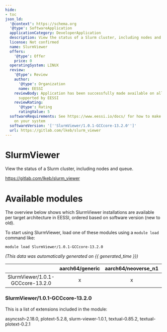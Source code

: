 ```yaml
---
hide:
- toc
json_ld:
  '@context': https://schema.org
  '@type': SoftwareApplication
  applicationCategory: DeveloperApplication
  description: View the status of a Slurm cluster, including nodes and queue.
  license: Not confirmed
  name: SlurmViewer
  offers:
    '@type': Offer
    price: 0
  operatingSystem: LINUX
  review:
    '@type': Review
    author:
      '@type': Organization
      name: EESSI
    reviewBody: Application has been successfully made available on all architectures
      supported by EESSI
    reviewRating:
      '@type': Rating
      ratingValue: 5
  softwareRequirements: See https://www.eessi.io/docs/ for how to make EESSI available
    on your system
  softwareVersion: '[''SlurmViewer/1.0.1-GCCcore-13.2.0'']'
  url: https://gitlab.com/lkeb/slurm_viewer
---
```


SlurmViewer
===========


View the status of a Slurm cluster, including nodes and queue.

https://gitlab.com/lkeb/slurm_viewer
# Available modules


The overview below shows which SlurmViewer installations are available per target architecture in EESSI, ordered based on software version (new to old).

To start using SlurmViewer, load one of these modules using a `module load` command like:

```shell
module load SlurmViewer/1.0.1-GCCcore-13.2.0
```

*(This data was automatically generated on {{ generated_time }})*  

| |aarch64/generic|aarch64/neoverse_n1|aarch64/neoverse_v1|x86_64/generic|x86_64/amd/zen2|x86_64/amd/zen3|x86_64/amd/zen4|x86_64/intel/haswell|x86_64/intel/sapphirerapids|x86_64/intel/skylake_avx512|
| :---: | :---: | :---: | :---: | :---: | :---: | :---: | :---: | :---: | :---: | :---: |
|SlurmViewer/1.0.1-GCCcore-13.2.0|x|x|x|x|x|x|x|x|-|x|


### SlurmViewer/1.0.1-GCCcore-13.2.0

This is a list of extensions included in the module:

asyncssh-2.18.0, plotext-5.2.8, slurm-viewer-1.0.1, textual-0.85.2, textual-plotext-0.2.1